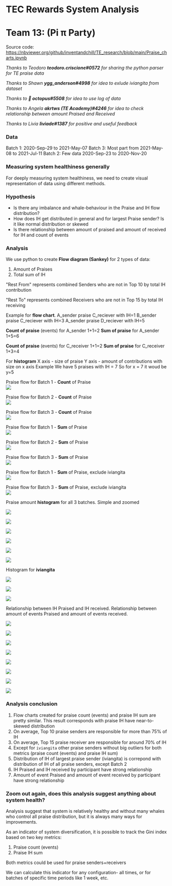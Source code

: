 # TEC Rewards System Analysis

# Team 13: (Pi π Party)

Source code: https://nbviewer.org/github/inventandchill/TE_research/blob/main/Praise_charts.ipynb

*Thanks to Teodoro **teodoro.criscione#0572** for sharing the python parser for TE praise data*

*Thanks to Shawn **ygg_anderson#4998** for idea to exlude iviangita from dataset*

*Thanks to **🐙 octopus#5508** for idea to use log of data*

*Thanks to Angela **akrtws (TE Academy)#4246** for idea to check relationship between amount Praised and Received* 

*Thanks to Livia **liviade#1387** for positive and useful feedback* 

### Data

Batch 1: 2020-Sep-29 to 2021-May-07
Batch 3: Most part from 2021-May-08 to 2021-Jul-11
Batch 2: Few data 2020-Sep-23 to 2020-Nov-20

### Measuring system healthiness generally
For deeply measuring system healthiness, we need to create visual representation of data using different methods. 

### Hypothesis

- Is there any imbalance and whale-behaviour in the Praise and IH flow distribution? 
- How does IH get distributed in general and for largest Praise sender? Is it like normal distribution or skewed 
- Is there relationship between amount of praised and amount of received for IH and count of events 

### Analysis
We use python to create **Flow diagram (Sankey)** for 2 types of data:
1. Amount of Praises
2. Total sum of IH

"Rest From" represents combined Senders who are not in Top 10 by total IH contribution

"Rest To" represents combined Receivers who are not in Top 15 by total IH receiving

Example for **flow chart**. 
A_sender praise C_reciever with IH=1
B_sender praise C_reciever with IH=3
A_sender praise D_reciever with IH=5

**Count of praise** (events) for A_sender 1+1=2
**Sum of praise** for  A_sender 1+5=6

**Count of praise** (events) for C_receiver 1+1=2
**Sum of praise** for  C_receiver 1+3=4

For **histogram**
X axis - size of praise
Y axis - amount of contributions with size on x axis
Example
We have 5 praises with IH = 7
So for x = 7 it woud be y=5 

Praise flow for Batch 1 - **Count** of Praise  
![](https://cdn.discordapp.com/attachments/911319098426814466/915537022620422154/Praise_flow_for_Batch_1_-_Count_of_Praise.png)

Praise flow for Batch 2 - **Count** of Praise  
![](https://cdn.discordapp.com/attachments/911319098426814466/915537103826341908/Praise_flow_for_Batch_2_-_Count_of_Praise.png)

Praise flow for Batch 3 - **Count** of Praise  
![](https://cdn.discordapp.com/attachments/911319098426814466/915537137108148224/Praise_flow_for_Batch_3_-_Count_of_Praise.png)

Praise flow for Batch 1 - **Sum** of Praise  
![](https://cdn.discordapp.com/attachments/911319098426814466/915537197418045450/Praise_flow_for_Batch_1_-_Sum_of_Praise.png)

Praise flow for Batch 2 - **Sum** of Praise  
![](https://cdn.discordapp.com/attachments/911319098426814466/915537282533044244/Praise_flow_for_Batch_2_-_Sum_of_Praise.png)

Praise flow for Batch 3 - **Sum** of Praise  
![](https://cdn.discordapp.com/attachments/911319098426814466/915537314732707870/Praise_flow_for_Batch_3_-_Sum_of_Praise.png)


Praise flow for Batch 1 - **Sum** of Praise, exclude iviangita  
![](https://cdn.discordapp.com/attachments/916006305737605140/916292468515930152/Praise_flow_for_Batch_1_-_Sum_of_Praise_exclude_iviangita.png)

Praise flow for Batch 3 - **Sum** of Praise, exclude iviangita  
![](https://cdn.discordapp.com/attachments/916006305737605140/916294064045957190/Praise_flow_for_Batch_3_-_Sum_of_Praise_exclude_iviangita.png)

Praise amount **histogram** for all 3 batches. Simple and zoomed

![](https://cdn.discordapp.com/attachments/911319098426814466/915569558826414091/Praise_amount_histogram_for_Batch_1.png)

![](https://cdn.discordapp.com/attachments/911319098426814466/915569578803863582/Praise_amount_histogram_for_Batch_1_zoom.png)

![](https://cdn.discordapp.com/attachments/911319098426814466/915569602770128946/Praise_amount_histogram_for_Batch_2.png)

![](https://cdn.discordapp.com/attachments/911319098426814466/915569615281750037/Praise_amount_histogram_for_Batch_2_zoom.png)

![](https://cdn.discordapp.com/attachments/911319098426814466/915569632910405642/Praise_amount_histogram_for_Batch_3.png)

![](https://cdn.discordapp.com/attachments/911319098426814466/915569644759298098/Praise_amount_histogram_for_Batch_3_zoom.png)

Histogram for **iviangita**

![](https://cdn.discordapp.com/attachments/911319098426814466/915605307370127400/iviangita_Praise_amount_histogram_for_Batch_1.png)

![](https://cdn.discordapp.com/attachments/911319098426814466/915605536781762630/iviangita_Praise_amount_histogram_for_Batch_2.png)

![](https://cdn.discordapp.com/attachments/911319098426814466/915605549440172082/iviangita_Praise_amount_histogram_for_Batch_3.png)

Relationship between IH Praised and IH received. Relationship between amount of events Praised and amount of events received.

![](https://cdn.discordapp.com/attachments/907710579693748224/918544801404710912/IH_1.jpg)

![](https://cdn.discordapp.com/attachments/907710579693748224/918544820325195786/IH_3.jpg)

![](https://cdn.discordapp.com/attachments/907710579693748224/918544855943249930/events_1.jpg)

![](https://cdn.discordapp.com/attachments/907710579693748224/918544874259755038/events_3.jpg)

![](https://cdn.discordapp.com/attachments/921078273323188247/921078903211196446/Batch1_log_IH.jpg)

![](https://cdn.discordapp.com/attachments/921078273323188247/921078950380339210/Batch3_log_IH.jpg)

![](https://cdn.discordapp.com/attachments/921078273323188247/921079010442752040/Batch1_log_event.jpg)

![](https://cdn.discordapp.com/attachments/921078273323188247/921079028725743726/Batch3_log_event.jpg)


### Analysis conclusion
1. Flow charts created for praise count (events) and praise IH sum are pretty similar. This result corresponds with praise IH have near-to-skewed distribution
2. On average, Top 10 praise senders are responsible  for more than 75% of IH
3. On average, Top 15 praise receiver are responsible for around 70% of IH
4. Except for `iviangita` other praise senders without big outliers for both metrics (praise count (events) and praise IH sum) 
5. Distribution of IH of largest praise sender (iviangita) is correpond with distribution of IH of all praise senders, except Batch 2
6. IH Praised and IH received by participant have strong relationship 
7. Amount of event Praised and amount of event received by participant have strong relationship 


### Zoom out again, does this analysis suggest anything about system health? 
Analysis suggest that system is relatively healthy and without many whales who control all praise distribution, but it is always many ways for improvements. 

As an indicator of system diversification, it is possible to track the Gini index based on two key metrics: 
1. Praise count (events)
2. Praise IH sum

Both metrics could be used for praise senders+receivers

We can calculate this indicator for any configuration- all times, or for batches of specific time periods like 1 week, etc.
